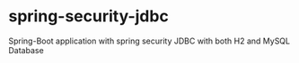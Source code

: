# spring-security-jdbc
Spring-Boot application with spring security JDBC with both H2 and MySQL Database
